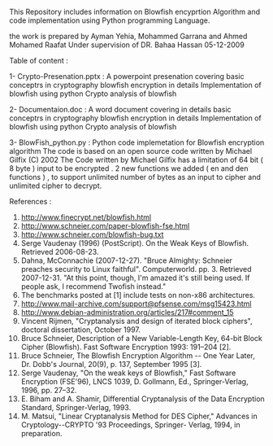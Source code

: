 This Repository includes information on Blowfish encyprtion Algorithm and code implementation using Python programming Language.

the work is prepared by Ayman Yehia, Mohammed Garrana and Ahmed Mohamed Raafat Under supervision of DR. Bahaa Hassan 05-12-2009

Table of content :

1- Crypto-Presenation.pptx : A powerpoint presenation covering 
 basic conceptrs in cryptography
 blowfish encryption in details
 Implementation of blowfish using python
 Crypto analysis of blowfish 
 
 2- Documentaion.doc : A word document covering in details 
 basic conceptrs in cryptography
 blowfish encryption in details
 Implementation of blowfish using python
 Crypto analysis of blowfish 
  
 3- BlowFish_python.py  : Python code implemetation for Blowfish encryption algorithm
The code is based on an open source code written by Michael Gilfix  (C) 2002 
The Code written by Michael Gilfix has a limitation of 64 bit ( 8 byte ) input to be encrypted . 2 new functions we added ( en and den functions ) , to support unlimited number of bytes as an input to cipher and unlimited cipher to decrypt.
 
 
 References : 
 1.	http://www.finecrypt.net/blowfish.html
2.	http://www.schneier.com/paper-blowfish-fse.html
3.	 http://www.schneier.com/blowfish-bug.txt
4.	 Serge Vaudenay (1996) (PostScript). On the Weak Keys of Blowfish. Retrieved 2006-08-23.
5.	 Dahna, McConnachie (2007-12-27). "Bruce Almighty: Schneier preaches security to Linux faithful". Computerworld. pp. 3. Retrieved 2007-12-31. "At this point, though, I'm amazed it's still being used. If people ask, I recommend Twofish instead."
6.	 The benchmarks posted at [1] include tests on non-x86 architectures.
7.	 http://www.mail-archive.com/support@pfsense.com/msg15423.html
8.	 http://www.debian-administration.org/articles/217#comment_15
9.	Vincent Rijmen, "Cryptanalysis and design of iterated block ciphers", doctoral dissertation, October 1997.
10.	Bruce Schneier, Description of a New Variable-Length Key, 64-bit Block Cipher (Blowfish). Fast Software Encryption 1993: 191–204 [2].
11.	Bruce Schneier, The Blowfish Encryption Algorithm -- One Year Later, Dr. Dobb's Journal, 20(9), p. 137, September 1995 [3].
12.	Serge Vaudenay, "On the weak keys of Blowfish," Fast Software Encryption (FSE'96), LNCS 1039, D. Gollmann, Ed., Springer-Verlag, 1996, pp. 27–32.
13.	E. Biham and A. Shamir, Differential Cryptanalysis of the Data Encryption Standard, Springer-Verlag, 1993.
14.	 M. Matsui, "Linear Cryptanalysis Method for DES Cipher," Advances in Cryptology--CRYPTO '93 Proceedings, Springer- Verlag, 1994, in preparation.

